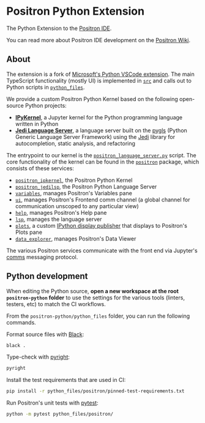 # Positron Python Extension

The Python Extension to the [Positron IDE](https://github.com/rstudio/positron).

You can read more about Positron IDE development on the [Positron Wiki](https://connect.rstudioservices.com/positron-wiki).

## About

The extension is a fork of [Microsoft's Python VSCode extension](https://github.com/microsoft/vscode-python). The main TypeScript functionality (mostly UI) is implemented in [`src`](src) and calls out to Python scripts in [`python_files`](python_files).

We provide a custom Positron Python Kernel based on the following open-source Python projects:

- [**IPyKernel**](https://github.com/ipython/ipykernel), a Jupyter kernel for the Python programming language written in Python
- [**Jedi Language Server**](https://github.com/pappasam/jedi-language-server), a language server built on the [pygls](https://github.com/openlawlibrary/pygls) (Python Generic Language Server Framework) using the [Jedi](https://github.com/davidhalter/jedi) library for autocompletion, static analysis, and refactoring

The entrypoint to our kernel is the [`positron_language_server.py`](python_files/posit/positron_language_server.py) script. The core functionality of the kernel can be found in the [`positron`](python_files/posit/positron/) package, which consists of these services:

- [`positron_ipkernel`](python_files/posit/positron/positron_ipkernel.py), the Positron Python Kernel
- [`positron_jedilsp`](python_files/posit/positron/positron_jedilsp.py), the Positron Python Language Server
- [`variables`](python_files/posit/positron/variables.py), manages Positron's Variables pane
- [`ui`](python_files/posit/positron/ui.py), manages Positron's Frontend comm channel (a global channel for communication unscoped to any particular view)
- [`help`](python_files/posit/positron/help.py), manages Positron's Help pane
- [`lsp`](python_files/posit/positron/lsp.py), manages the language server
- [`plots`](python_files/posit/positron/plots.py), a custom [IPython display publisher](https://github.com/ipython/ipython/blob/main/IPython/core/displaypub.py) that displays to Positron's Plots pane
- [`data_explorer`](python_files/posit/positron/data_explorer.py), manages Positron's Data Viewer

The various Positron services communicate with the front end via Jupyter's [comms](https://connect.rstudioservices.com/content/59a1f153-dcd8-44ac-849b-3371829b7002/positron-architecture.html#comms-and-ui-bindings) messaging protocol.

## Python development

When editing the Python source, **open a new workspace at the root `positron-python` folder** to use the settings for the various tools (linters, testers, etc) to match the CI workflows.

From the `positron-python/python_files` folder, you can run the following commands.

Format source files with [Black](https://github.com/psf/black):

```sh
black .
```

Type-check with [pyright](https://github.com/microsoft/pyright):

```sh
pyright
```

Install the test requirements that are used in CI:

```sh
pip install -r python_files/positron/pinned-test-requirements.txt
```

Run Positron's unit tests with [pytest](https://docs.pytest.org/en/8.0.x/):

```sh
python -m pytest python_files/positron/
```
